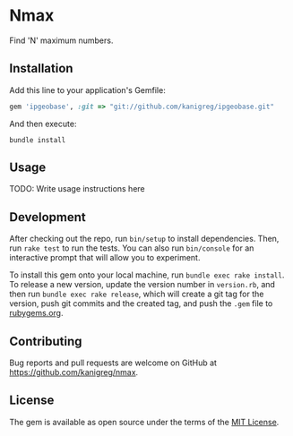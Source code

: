 # Nmax

Find 'N' maximum numbers.

## Installation

Add this line to your application's Gemfile:

```ruby
gem 'ipgeobase', :git => "git://github.com/kanigreg/ipgeobase.git"
```

And then execute:

```shell
bundle install
```

## Usage

TODO: Write usage instructions here

## Development

After checking out the repo, run `bin/setup` to install dependencies. Then, run `rake test` to run the tests. You can also run `bin/console` for an interactive prompt that will allow you to experiment.

To install this gem onto your local machine, run `bundle exec rake install`. To release a new version, update the version number in `version.rb`, and then run `bundle exec rake release`, which will create a git tag for the version, push git commits and the created tag, and push the `.gem` file to [rubygems.org](https://rubygems.org).

## Contributing

Bug reports and pull requests are welcome on GitHub at https://github.com/kanigreg/nmax.

## License

The gem is available as open source under the terms of the [MIT License](https://opensource.org/licenses/MIT).

